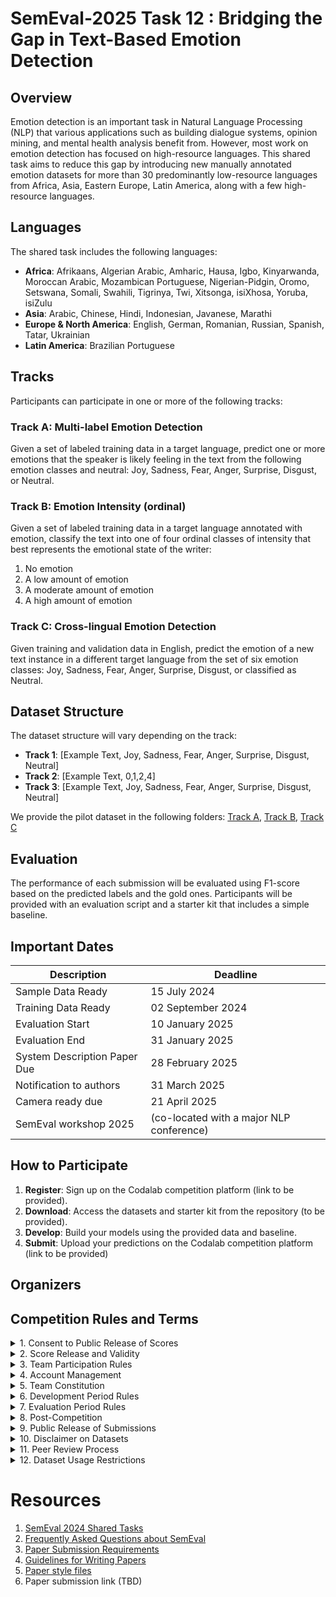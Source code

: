 # SemEval-2025 Task 12 : Bridging the Gap in Text-Based Emotion Detection

## Overview

Emotion detection is an important task in Natural Language Processing (NLP) that various applications such as building dialogue systems, opinion mining, and mental health analysis benefit from. However, most work on emotion detection has focused on high-resource languages. This shared task aims to reduce this gap by introducing new manually annotated emotion datasets for more than 30 predominantly low-resource languages from Africa, Asia, Eastern Europe, Latin America, along with a few high-resource languages.


## Languages

The shared task includes the following languages:

- **Africa**: Afrikaans, Algerian Arabic, Amharic, Hausa, Igbo, Kinyarwanda, Moroccan Arabic, Mozambican Portuguese, Nigerian-Pidgin, Oromo, Setswana, Somali, Swahili, Tigrinya, Twi, Xitsonga, isiXhosa, Yoruba, isiZulu
- **Asia**: Arabic, Chinese, Hindi, Indonesian, Javanese, Marathi
- **Europe & North America**: English, German, Romanian, Russian, Spanish, Tatar, Ukrainian
- **Latin America**: Brazilian Portuguese


## Tracks

Participants can participate in one or more of the following tracks:


### Track A: Multi-label Emotion Detection


Given a set of labeled training data in a target language, predict one or more emotions that the speaker is likely feeling in the text from the following emotion classes and neutral: Joy, Sadness, Fear, Anger, Surprise, Disgust, or Neutral.

### Track B: Emotion Intensity (ordinal)

Given a set of labeled training data in a target language annotated with emotion, classify the text into one of four ordinal classes of intensity that best represents the emotional state of the writer:
1. No emotion
2. A low amount of emotion
3. A moderate amount of emotion
4. A high amount of emotion

### Track C: Cross-lingual Emotion Detection

Given training and validation data in English, predict the emotion of a new text instance in a different target language from the set of six emotion classes: Joy, Sadness, Fear, Anger, Surprise, Disgust, or classified as Neutral.


## Dataset Structure

The dataset structure will vary depending on the track:

- **Track 1**: [Example Text, Joy, Sadness, Fear, Anger, Surprise, Disgust, Neutral]
- **Track 2**: [Example Text, 0,1,2,4]
- **Track 3**: [Example Text, Joy, Sadness, Fear, Anger, Surprise, Disgust, Neutral]

We provide the pilot dataset in the following folders: [Track A](#), [Track B](#), [Track C](#)

## Evaluation

The performance of each submission will be evaluated using F1-score based on the predicted labels and the gold ones. Participants will be provided with an evaluation script and a starter kit that includes a simple baseline.

## Important Dates


| Description                   | Deadline                                        |
|-------------------------------|------------------------------------------------|
| Sample Data Ready             | 15 July 2024                                  |
| Training Data Ready           | 02 September 2024                         |
| Evaluation Start              | 10 January 2025                                 |
| Evaluation End                | 31 January 2025                                 |
| System Description Paper Due  | 28 February 2025                               |
| Notification to authors       | 31 March 2025                                   |
| Camera ready due              | 21 April 2025                                   |
| SemEval workshop 2025         | (co-located with a major NLP conference)   |

## How to Participate

1. **Register**: Sign up on the Codalab competition platform (link to be provided).
2. **Download**: Access the datasets and starter kit from the repository (to be provided).
3. **Develop**: Build your models using the provided data and baseline.
4. **Submit**: Upload your predictions on the Codalab competition  platform (link to be provided)

## Organizers

## Competition Rules and Terms

<details>
  <summary>1. Consent to Public Release of Scores</summary>
  <p>By submitting results, you consent to the public release of your scores on the competition website, at the designated workshop, and in associated proceedings.</p>
  <p>Task organizers have discretion over the release and choice of metrics.</p>
  <p>Scores may include automatic and manual quantitative judgments, qualitative judgments, and other metrics as deemed appropriate.</p>
</details>

<details>
  <summary>2. Score Release and Validity</summary>
  <p>Task organizers reserve the right to withhold scores for incomplete, erroneous, deceptive, or rule-violating submissions.</p>
  <p>Inclusion of a submission's scores does not constitute endorsement.</p>
</details>

<details>
  <summary>3. Team Participation Rules</summary>
  <p>Participants may be involved in only one team.</p>
  <p>Exceptions may be granted with prior approval from organizers.</p>
</details>

<details>
  <summary>4. Account Management</summary>
  <p>Each team must create and use exactly one account on the designated platform.</p>
</details>

<details>
  <summary>5. Team Constitution</summary>
  <p>Team membership cannot be changed after the evaluation period begins.</p>
</details>

<details>
  <summary>6. Development Period Rules</summary>
  <p>Teams can submit up to 999 submissions.</p>
  <p>Results are visible only to the submitting team.</p>
  <p>Leaderboard is disabled.</p>
  <p>Warnings and errors are visible for each submission.</p>
</details>

<details>
  <summary>7. Evaluation Period Rules</summary>
  <p>Teams are limited to 3 submissions.</p>
  <p>Only the final submission is considered official.</p>
  <p>Warnings and errors are visible for each submission.</p>
</details>

<details>
  <summary>8. Post-Competition</summary>
  <p>Gold labels will be released after the competition.</p>
  <p>Teams are encouraged to report results on all system variants in their description paper.</p>
  <p>Official submission results must be clearly indicated.</p>
</details>

<details>
  <summary>9. Public Release of Submissions</summary>
  <p>Final team submissions may be made public after the evaluation period.</p>
</details>

<details>
  <summary>10. Disclaimer on Datasets</summary>
  <p>Organizers and affiliated institutions provide no warranties on dataset correctness or completeness.</p>
  <p>They are not liable for dataset access or usage.</p>
</details>

<details>
  <summary>11. Peer Review Process</summary>
  <p>Each participant will review another team's system description paper.</p>
</details>

<details>
  <summary>12. Dataset Usage Restrictions</summary>
  <p>Datasets should only be used for scientific or research purposes.</p>
  <p>Any other use is explicitly prohibited.</p>
  <p>Datasets must not be redistributed or shared with third parties.</p>
  <p>Interested parties should be directed to the official website.</p>
</details>



#  Resources

1. [SemEval 2024 Shared Tasks](https://semeval.github.io/SemEval2024/tasks)
2. [Frequently Asked Questions about SemEval](https://semeval.github.io/faq.html)
3. [Paper Submission Requirements](https://semeval.github.io/paper-requirements.html)
4. [Guidelines for Writing Papers](https://semeval.github.io/system-paper-template.html)
5. [Paper style files](https://github.com/acl-org/acl-style-files)
6. Paper submission link (TBD)

